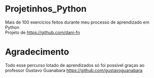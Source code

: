 # Projetinhos_Python
Mais de 100 exercícios feitos durante meu processo de aprendizado em Python
<br />
Projeto de https://github.com/dani-fn
# Agradecimento
Todo esse percurso lotado de aprendizados só foi possível graças ao professor Gustavo Guanabara
https://github.com/gustavoguanabara

